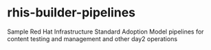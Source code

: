 # rhis-builder-pipelines
Sample Red Hat Infrastructure Standard Adoption Model pipelines for content testing and management and other day2 operations

